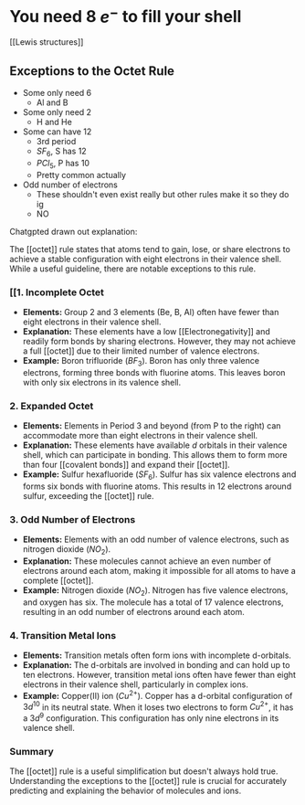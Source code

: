 # You need 8 $e^-$ to fill your shell
[[Lewis structures]]

## Exceptions to the Octet Rule 
- Some only need 6
	- Al and B
- Some only need 2
	- H and He
- Some can have 12
	- 3rd period
	- $SF_6$, S has 12
	- $PCl_5$, P has 10
	- Pretty common actually
- Odd number of electrons
	- These shouldn't even exist really but other rules make it so they do ig
	- NO
	

Chatgpted drawn out explanation:

The [[octet]] rule states that atoms tend to gain, lose, or share electrons to achieve a stable configuration with eight electrons in their valence shell. While a useful guideline, there are notable exceptions to this rule.

### [[1. Incomplete Octet

* **Elements:**  Group 2 and 3 elements (Be, B, Al) often have fewer than eight electrons in their valence shell.
* **Explanation:**  These elements have a low [[Electronegativity]] and readily form bonds by sharing electrons. However, they may not achieve a full [[octet]] due to their limited number of valence electrons.
* **Example:** Boron trifluoride ($BF_3$). Boron has only three valence electrons, forming three bonds with fluorine atoms. This leaves boron with only six electrons in its valence shell.

### 2. Expanded Octet

* **Elements:**  Elements in Period 3 and beyond (from P to the right) can accommodate more than eight electrons in their valence shell.
* **Explanation:**  These elements have available *d* orbitals in their valence shell, which can participate in bonding. This allows them to form more than four [[covalent bonds]] and expand their [[octet]].
* **Example:** Sulfur hexafluoride ($SF_6$). Sulfur has six valence electrons and forms six bonds with fluorine atoms. This results in 12 electrons around sulfur, exceeding the [[octet]] rule.

### 3. Odd Number of Electrons

* **Elements:**  Elements with an odd number of valence electrons, such as nitrogen dioxide ($NO_2$).
* **Explanation:**  These molecules cannot achieve an even number of electrons around each atom, making it impossible for all atoms to have a complete [[octet]].
* **Example:** Nitrogen dioxide ($NO_2$).  Nitrogen has five valence electrons, and oxygen has six.  The molecule has a total of 17 valence electrons, resulting in an odd number of electrons around each atom.

### 4. Transition Metal Ions

* **Elements:**  Transition metals often form ions with incomplete d-orbitals.
* **Explanation:**  The d-orbitals are involved in bonding and can hold up to ten electrons. However, transition metal ions often have fewer than eight electrons in their valence shell, particularly in complex ions.
* **Example:** Copper(II) ion ($Cu^{2+}$).  Copper has a d-orbital configuration of $3d^{10}$ in its neutral state.  When it loses two electrons to form $Cu^{2+}$, it has a $3d^9$ configuration. This configuration has only nine electrons in its valence shell.

### Summary

The [[octet]] rule is a useful simplification but doesn't always hold true. Understanding the exceptions to the [[octet]] rule is crucial for accurately predicting and explaining the behavior of molecules and ions. 

